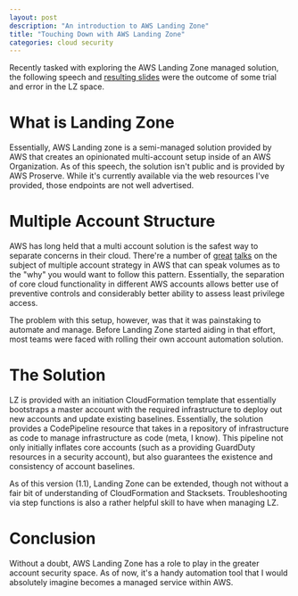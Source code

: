 ```yaml
---
layout: post
description: "An introduction to AWS Landing Zone"
title: "Touching Down with AWS Landing Zone"
categories: cloud security
---
```


Recently tasked with exploring the AWS Landing Zone managed solution, the following speech and [resulting slides](/assets/AWSLandingZone.pdf) were the outcome of some trial and error in the LZ space.

# What is Landing Zone

Essentially, AWS Landing zone is a semi-managed solution provided by AWS that creates an opinionated multi-account setup inside of an AWS Organization. As of this speech, the solution isn't public and is provided by AWS Proserve. While it's currently available via the web resources I've provided, those endpoints are not well advertised. 

# Multiple Account Structure

AWS has long held that a multi account solution is the safest way to separate concerns in their cloud. There're a number of [great](https://www.youtube.com/watch?v=pqq39mZKQXU) [talks](https://www.youtube.com/watch?v=71fD8Oenwxc) on the subject of multiple account strategy in AWS that can speak volumes as to the "why" you would want to follow this pattern. Essentially, the separation of core cloud functionality in different AWS accounts allows better use of preventive controls and
considerably better ability to assess least privilege access. 

The problem with this setup, however, was that it was painstaking to automate and manage. Before Landing Zone started aiding in that effort, most teams were faced with rolling their own account automation solution.

# The Solution

LZ is provided with an initiation CloudFormation template that essentially bootstraps a master account with the required infrastructure to deploy out new accounts and update existing baselines. Essentially, the solution provides a CodePipeline resource that takes in a repository of infrastructure as code to manage infrastructure as code (meta, I know). This pipeline not only initially inflates core accounts (such as a providing GuardDuty resources in a security account), but also
guarantees the existence and consistency of account baselines.

As of this version (1.1), Landing Zone can be extended, though not without a fair bit of understanding of CloudFormation and Stacksets. Troubleshooting via step functions is also a rather helpful skill to have when managing LZ.

# Conclusion

Without a doubt, AWS Landing Zone has a role to play in the greater account security space. As of now, it's a handy automation tool that I would absolutely imagine becomes a managed service within AWS. 
